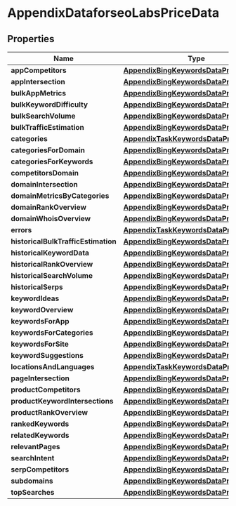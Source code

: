 

# AppendixDataforseoLabsPriceData


## Properties

| Name | Type | Description | Notes |
|------------ | ------------- | ------------- | -------------|
|**appCompetitors** | [**AppendixBingKeywordsDataPriceDataInfo**](AppendixBingKeywordsDataPriceDataInfo.md) |  |  [optional] |
|**appIntersection** | [**AppendixBingKeywordsDataPriceDataInfo**](AppendixBingKeywordsDataPriceDataInfo.md) |  |  [optional] |
|**bulkAppMetrics** | [**AppendixBingKeywordsDataPriceDataInfo**](AppendixBingKeywordsDataPriceDataInfo.md) |  |  [optional] |
|**bulkKeywordDifficulty** | [**AppendixBingKeywordsDataPriceDataInfo**](AppendixBingKeywordsDataPriceDataInfo.md) |  |  [optional] |
|**bulkSearchVolume** | [**AppendixBingKeywordsDataPriceDataInfo**](AppendixBingKeywordsDataPriceDataInfo.md) |  |  [optional] |
|**bulkTrafficEstimation** | [**AppendixBingKeywordsDataPriceDataInfo**](AppendixBingKeywordsDataPriceDataInfo.md) |  |  [optional] |
|**categories** | [**AppendixTaskKeywordsDataPriceDataInfo**](AppendixTaskKeywordsDataPriceDataInfo.md) |  |  [optional] |
|**categoriesForDomain** | [**AppendixBingKeywordsDataPriceDataInfo**](AppendixBingKeywordsDataPriceDataInfo.md) |  |  [optional] |
|**categoriesForKeywords** | [**AppendixBingKeywordsDataPriceDataInfo**](AppendixBingKeywordsDataPriceDataInfo.md) |  |  [optional] |
|**competitorsDomain** | [**AppendixBingKeywordsDataPriceDataInfo**](AppendixBingKeywordsDataPriceDataInfo.md) |  |  [optional] |
|**domainIntersection** | [**AppendixBingKeywordsDataPriceDataInfo**](AppendixBingKeywordsDataPriceDataInfo.md) |  |  [optional] |
|**domainMetricsByCategories** | [**AppendixBingKeywordsDataPriceDataInfo**](AppendixBingKeywordsDataPriceDataInfo.md) |  |  [optional] |
|**domainRankOverview** | [**AppendixBingKeywordsDataPriceDataInfo**](AppendixBingKeywordsDataPriceDataInfo.md) |  |  [optional] |
|**domainWhoisOverview** | [**AppendixBingKeywordsDataPriceDataInfo**](AppendixBingKeywordsDataPriceDataInfo.md) |  |  [optional] |
|**errors** | [**AppendixTaskKeywordsDataPriceDataInfo**](AppendixTaskKeywordsDataPriceDataInfo.md) |  |  [optional] |
|**historicalBulkTrafficEstimation** | [**AppendixBingKeywordsDataPriceDataInfo**](AppendixBingKeywordsDataPriceDataInfo.md) |  |  [optional] |
|**historicalKeywordData** | [**AppendixBingKeywordsDataPriceDataInfo**](AppendixBingKeywordsDataPriceDataInfo.md) |  |  [optional] |
|**historicalRankOverview** | [**AppendixBingKeywordsDataPriceDataInfo**](AppendixBingKeywordsDataPriceDataInfo.md) |  |  [optional] |
|**historicalSearchVolume** | [**AppendixBingKeywordsDataPriceDataInfo**](AppendixBingKeywordsDataPriceDataInfo.md) |  |  [optional] |
|**historicalSerps** | [**AppendixBingKeywordsDataPriceDataInfo**](AppendixBingKeywordsDataPriceDataInfo.md) |  |  [optional] |
|**keywordIdeas** | [**AppendixBingKeywordsDataPriceDataInfo**](AppendixBingKeywordsDataPriceDataInfo.md) |  |  [optional] |
|**keywordOverview** | [**AppendixBingKeywordsDataPriceDataInfo**](AppendixBingKeywordsDataPriceDataInfo.md) |  |  [optional] |
|**keywordsForApp** | [**AppendixBingKeywordsDataPriceDataInfo**](AppendixBingKeywordsDataPriceDataInfo.md) |  |  [optional] |
|**keywordsForCategories** | [**AppendixBingKeywordsDataPriceDataInfo**](AppendixBingKeywordsDataPriceDataInfo.md) |  |  [optional] |
|**keywordsForSite** | [**AppendixBingKeywordsDataPriceDataInfo**](AppendixBingKeywordsDataPriceDataInfo.md) |  |  [optional] |
|**keywordSuggestions** | [**AppendixBingKeywordsDataPriceDataInfo**](AppendixBingKeywordsDataPriceDataInfo.md) |  |  [optional] |
|**locationsAndLanguages** | [**AppendixTaskKeywordsDataPriceDataInfo**](AppendixTaskKeywordsDataPriceDataInfo.md) |  |  [optional] |
|**pageIntersection** | [**AppendixBingKeywordsDataPriceDataInfo**](AppendixBingKeywordsDataPriceDataInfo.md) |  |  [optional] |
|**productCompetitors** | [**AppendixBingKeywordsDataPriceDataInfo**](AppendixBingKeywordsDataPriceDataInfo.md) |  |  [optional] |
|**productKeywordIntersections** | [**AppendixBingKeywordsDataPriceDataInfo**](AppendixBingKeywordsDataPriceDataInfo.md) |  |  [optional] |
|**productRankOverview** | [**AppendixBingKeywordsDataPriceDataInfo**](AppendixBingKeywordsDataPriceDataInfo.md) |  |  [optional] |
|**rankedKeywords** | [**AppendixBingKeywordsDataPriceDataInfo**](AppendixBingKeywordsDataPriceDataInfo.md) |  |  [optional] |
|**relatedKeywords** | [**AppendixBingKeywordsDataPriceDataInfo**](AppendixBingKeywordsDataPriceDataInfo.md) |  |  [optional] |
|**relevantPages** | [**AppendixBingKeywordsDataPriceDataInfo**](AppendixBingKeywordsDataPriceDataInfo.md) |  |  [optional] |
|**searchIntent** | [**AppendixBingKeywordsDataPriceDataInfo**](AppendixBingKeywordsDataPriceDataInfo.md) |  |  [optional] |
|**serpCompetitors** | [**AppendixBingKeywordsDataPriceDataInfo**](AppendixBingKeywordsDataPriceDataInfo.md) |  |  [optional] |
|**subdomains** | [**AppendixBingKeywordsDataPriceDataInfo**](AppendixBingKeywordsDataPriceDataInfo.md) |  |  [optional] |
|**topSearches** | [**AppendixBingKeywordsDataPriceDataInfo**](AppendixBingKeywordsDataPriceDataInfo.md) |  |  [optional] |



